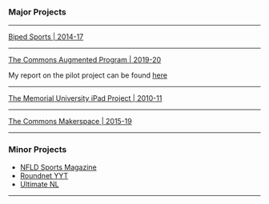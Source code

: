 ### Major Projects 

---
[Biped Sports | 2014-17](https://www.facebook.com/bipedsports)

---
[The Commons Augmented Program | 2019-20](https://thecommons.mun.ca/augmented.php)
<!-- <img src="images/dummy_thumbnail.jpg?raw=true"/>  COMMENTED OUT -->
My report on the pilot project can be found [here](/pdf/AugmentedProgram-PilotYearReport.pdf)

---
[The Memorial University iPad Project | 2010-11](http://example.com/)

---
[The Commons Makerspace | 2015-19](https://thecommons.mun.ca/makerspace.php)




---

### Minor Projects

- [NFLD Sports Magazine](https://www.facebook.com/nfldsportsmag)
- [Roundnet YYT](https://www.facebook.com/roundnetyyt)
- [Ultimate NL](https://www.ultimatenl.ca/)


---







